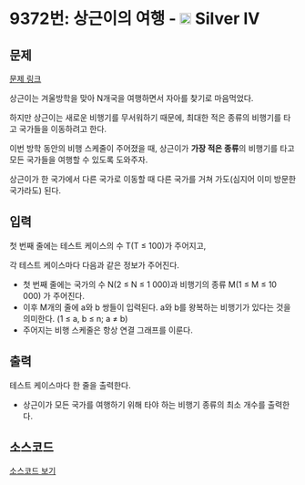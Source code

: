 # 9372번: 상근이의 여행 - <img src="https://static.solved.ac/tier_small/7.svg" style="height:20px" /> Silver IV

<!-- performance -->

<!-- 문제 제출 후 깃허브에 푸시를 했을 때 제출한 코드의 성능이 입력될 공간입니다.-->

<!-- end -->

## 문제

[문제 링크](https://boj.kr/9372)

<p>상근이는 겨울방학을 맞아 N개국을 여행하면서&nbsp;자아를 찾기로 마음먹었다.&nbsp;</p>

<p>하지만 상근이는 새로운 비행기를 무서워하기 때문에, 최대한 적은 종류의 비행기를 타고 국가들을 이동하려고 한다.</p>

<p>이번 방학 동안의 비행 스케줄이 주어졌을 때, 상근이가 <strong>가장 적은 종류</strong>의 비행기를 타고 모든 국가들을&nbsp;여행할 수 있도록 도와주자.</p>

<p>상근이가&nbsp;한 국가에서 다른 국가로 이동할 때 다른 국가를 거쳐 가도(심지어 이미 방문한 국가라도) 된다.</p>

## 입력

<p>첫 번째 줄에는 테스트 케이스의 수 T(T&nbsp;≤&nbsp;100)가 주어지고,</p>

<p>각 테스트 케이스마다 다음과 같은 정보가 주어진다.</p>

<ul>
<li>첫 번째 줄에는 국가의 수 N(2 ≤ N ≤ 1 000)과 비행기의 종류 M(1 ≤ M ≤ 10 000) 가 주어진다.</li>
<li>이후 M개의 줄에 a와 b 쌍들이 입력된다. a와 b를 왕복하는 비행기가 있다는 것을 의미한다.&nbsp;(1 ≤ a, b ≤ n; a ≠ b)&nbsp;</li>
<li>주어지는 비행 스케줄은 항상 연결 그래프를 이룬다.</li>
</ul>

## 출력

<p>테스트 케이스마다 한 줄을 출력한다.</p>

<ul>
<li>상근이가 모든 국가를 여행하기 위해 타야 하는 비행기 종류의 최소 개수를 출력한다.</li>
</ul>

## 소스코드

[소스코드 보기](Main.java)